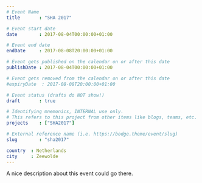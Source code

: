 ```yaml
---
# Event Name
title       : "SHA 2017"

# Event start date
date        : 2017-08-04T00:00:00+01:00

# Event end date
endDate     : 2017-08-08T20:00:00+01:00

# Event gets published on the calendar on or after this date
publishDate : 2017-08-04T00:00:00+01:00

# Event gets removed from the calendar on or after this date
#expiryDate  : 2017-08-08T20:00:00+01:00

# Event status (drafts do NOT show!)
draft       : true

# Identifying mnemonics, INTERNAL use only.
# This refers to this project from other items like blogs, teams, etc.
projects    : ["SHA2017"]

# External reference name (i.e. https://bodge.theme/event/slug)
slug        : "sha2017"

country  : Netherlands
city     : Zeewolde
---
```


A nice description about this event could go there.
